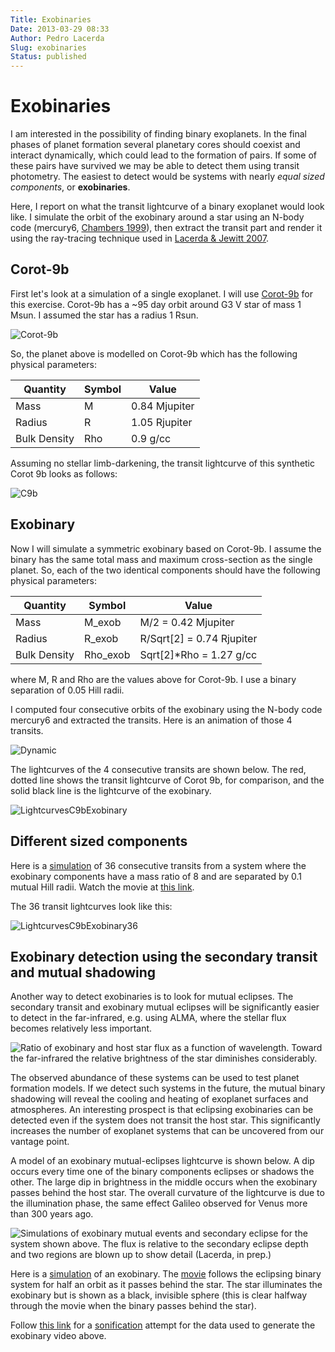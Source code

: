 ```yaml
---
Title: Exobinaries
Date: 2013-03-29 08:33
Author: Pedro Lacerda
Slug: exobinaries
Status: published
---
```


# Exobinaries

I am interested in the possibility of finding binary exoplanets. In the final phases of planet formation several planetary cores should coexist and interact dynamically, which could lead to the formation of pairs. If some of these pairs have survived we may be able to detect them using transit photometry. The easiest to detect would be systems with nearly *equal sized components*, or **exobinaries**.

Here, I report on what the transit lightcurve of a binary exoplanet would look like. I simulate the orbit of the exobinary around a star using an N-body code (mercury6, [Chambers 1999](https://tinyurl.com/5v9oz8y)), then extract the transit part and render it using the ray-tracing technique used in [Lacerda & Jewitt 2007](https://www.doi.org/10.48550/arXiv.astro-ph/0612237).

## Corot-9b

First let's look at a simulation of a single exoplanet. I will use [Corot-9b](https://exoplanet.eu/catalog/corot_9_b--557/) for this exercise. Corot-9b has a \~95 day orbit around G3 V star of mass 1 Msun. I assumed the star has a radius 1 Rsun.

![Corot-9b](figs/2013/03/c9b.gif)

So, the planet above is modelled on Corot-9b which has the following physical parameters:

| Quantity     | Symbol | Value         |
| ------------ | ------ | ------------- |
| Mass         | M      | 0.84 Mjupiter |
| Radius       | R      | 1.05 Rjupiter |
| Bulk Density | Rho    | 0.9 g/cc      |


Assuming no stellar limb-darkening, the transit lightcurve of this synthetic Corot 9b looks as follows:

![C9b](figs/2013/03/c9b.jpeg)

## Exobinary

Now I will simulate a symmetric exobinary based on Corot-9b. I assume the binary has the same total mass and maximum cross-section as the single planet. So, each of the two identical components should have the following physical parameters:

| Quantity     | Symbol   | Value                       |
| ------------ | -------- | --------------------------- |
| Mass         | M_exob   | M/2 = 0.42 Mjupiter         |
| Radius       | R_exob   | R/Sqrt\[2\] = 0.74 Rjupiter |
| Bulk Density | Rho_exob | Sqrt\[2\]\*Rho = 1.27 g/cc  |

where M, R and Rho are the values above for Corot-9b. I use a binary separation of 0.05 Hill radii.

I computed four consecutive orbits of the exobinary using the N-body code mercury6 and extracted the transits. Here is an animation of those 4 transits.

![Dynamic](figs/2013/03/dynamic.gif)

The lightcurves of the 4 consecutive transits are shown below. The red, dotted line shows the transit lightcurve of Corot 9b, for comparison, and the solid black line is the lightcurve of the exobinary.

![LightcurvesC9bExobinary](figs/2013/03/lightcurvesc9bexobinary.jpeg)

## Different sized components

Here is a [simulation](https://www.youtube.com/watch?v=28PWhf1XXLw) of 36 consecutive transits from a system where the exobinary components have a mass ratio of 8 and are separated by 0.1 mutual Hill radii. Watch the movie at [this link](https://www.youtube.com/watch?v=28PWhf1XXLw).
<!-- \[youtube http://www.youtube.com/watch?v=28PWhf1XXLw\] -->

The 36 transit lightcurves look like this:

![LightcurvesC9bExobinary36](figs/2013/03/lightcurvesc9bexobinary36.png)

## Exobinary detection using the secondary transit and mutual shadowing

Another way to detect exobinaries is to look for mutual eclipses. The secondary transit and exobinary mutual eclipses will be significantly easier to detect in the far-infrared, e.g. using ALMA, where the stellar flux becomes relatively less important.

![Ratio of exobinary and host star flux as a function of wavelength. Toward the far-infrared the relative brightness of the star diminishes considerably.](figs/2013/03/exobinaryfluxratio.png)

The observed abundance of these systems can be used to test planet formation models. If we detect such systems in the future, the mutual binary shadowing will reveal the cooling and heating of exoplanet surfaces and atmospheres. An interesting prospect is that eclipsing exobinaries can be detected even if the system does not transit the host star. This significantly increases the number of exoplanet systems that can be uncovered from our vantage point.

A model of an exobinary mutual-eclipses lightcurve is shown below. A dip occurs every time one of the binary components eclipses or shadows the other. The large dip in brightness in the middle occurs when the exobinary passes behind the host star. The overall curvature of the lightcurve is due to the illumination phase, the same effect Galileo observed for Venus more than 300 years ago.

![Simulations of exobinary mutual events and secondary eclipse for the system shown above. The flux is relative to the secondary eclipse depth and two regions are blown up to show detail (Lacerda, in prep.)](figs/2013/03/exobinaryeclipses.png)

Here is a [simulation](https://youtu.be/28PWhf1XXLw) of an exobinary. The [movie](https://youtu.be/28PWhf1XXLw) follows the eclipsing binary system for half an orbit as it passes behind the star. The star illuminates the exobinary but is shown as a black, invisible sphere (this is clear halfway through the movie when the binary passes behind the star).

<!-- <iframe width="560" height="315" src="https://www.youtube.com/embed/28PWhf1XXLw" title="YouTube video player" frameborder="0" allow="accelerometer; autoplay; clipboard-write; encrypted-media; gyroscope; picture-in-picture; web-share" allowfullscreen></iframe> -->

<!-- [youtube](https://youtu.be/28PWhf1XXLw) -->

Follow [this link](http://api.soundcloud.com/tracks/41578691) for a [sonification](http://en.wikipedia.org/wiki/Sonification) attempt for the data used to generate the exobinary video above.

<!-- \[soundcloud url="http://api.soundcloud.com/tracks/41578691" params="" width=" 100%" height="166" iframe="true" /\] -->
